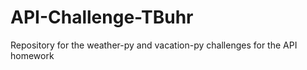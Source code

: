 # API-Challenge-TBuhr
Repository for the weather-py and vacation-py challenges for the API homework
